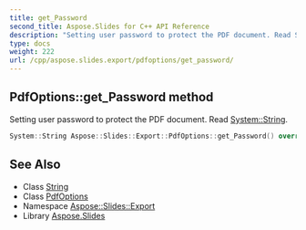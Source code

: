 ```yaml
---
title: get_Password
second_title: Aspose.Slides for C++ API Reference
description: "Setting user password to protect the PDF document. Read System::String."
type: docs
weight: 222
url: /cpp/aspose.slides.export/pdfoptions/get_password/
---
```

## PdfOptions::get_Password method


Setting user password to protect the PDF document. Read [System::String](../../../system/string/).

```cpp
System::String Aspose::Slides::Export::PdfOptions::get_Password() override
```

## See Also

* Class [String](../../../system/string/)
* Class [PdfOptions](../)
* Namespace [Aspose::Slides::Export](../../)
* Library [Aspose.Slides](../../../)
